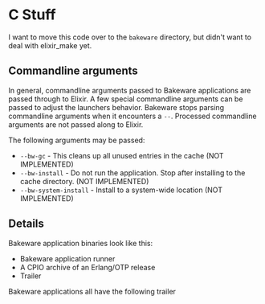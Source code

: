 # C Stuff

I want to move this code over to the `bakeware` directory, but didn't want to
deal with elixir_make yet.

## Commandline arguments

In general, commandline arguments passed to Bakeware applications are passed through to Elixir. A few special commandline arguments can be passed to adjust the launchers behavior. Bakeware stops parsing commandline arguments when it encounters a `--`. Processed commandline arguments are not passed along to Elixir.

The following arguments may be passed:

* `--bw-gc` - This cleans up all unused entries in the cache (NOT IMPLEMENTED)
* `--bw-install` - Do not run the application. Stop after installing to the cache directory. (NOT IMPLEMENTED)
* `--bw-system-install` - Install to a system-wide location (NOT IMPLEMENTED)

## Details

Bakeware application binaries look like this:

* Bakeware application runner
* A CPIO archive of an Erlang/OTP release
* Trailer



Bakeware applications all have the following trailer